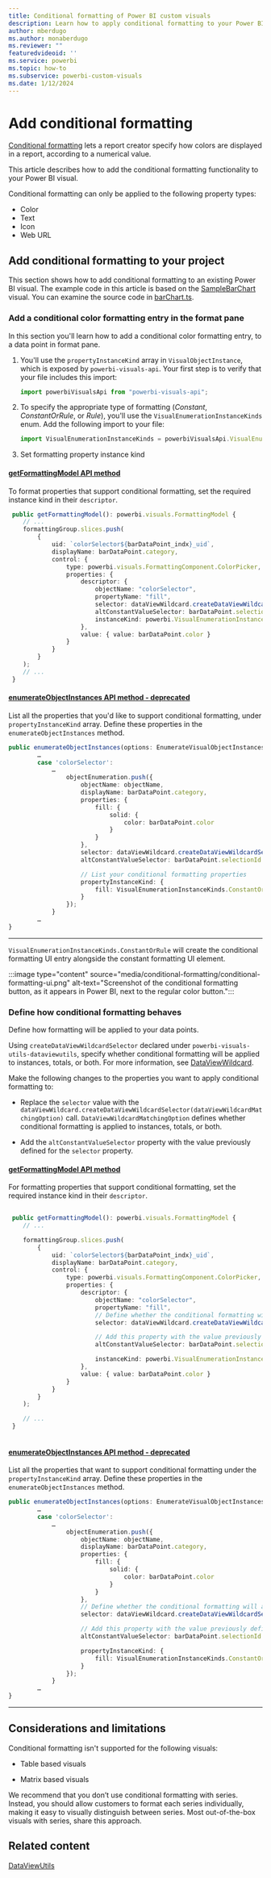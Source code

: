 ```yaml
---
title: Conditional formatting of Power BI custom visuals
description: Learn how to apply conditional formatting to your Power BI custom visual.
author: mberdugo
ms.author: monaberdugo
ms.reviewer: ""
featuredvideoid: ''
ms.service: powerbi
ms.topic: how-to
ms.subservice: powerbi-custom-visuals
ms.date: 1/12/2024
---
```


# Add conditional formatting

[Conditional formatting](../../visuals/service-tips-and-tricks-for-color-formatting.md#add-conditional-formatting-for-visuals) lets a report creator specify how colors are displayed in a report, according to a numerical value.

This article describes how to add the conditional formatting functionality to your Power BI visual.

Conditional formatting can only be applied to the following property types:

* Color
* Text
* Icon
* Web URL

## Add conditional formatting to your project

This section shows how to add conditional formatting to an existing Power BI visual. The example code in this article is based on the [SampleBarChart](https://github.com/microsoft/PowerBI-visuals-sampleBarChart) visual. You can examine the source code in [barChart.ts](https://github.com/microsoft/PowerBI-visuals-sampleBarChart/blob/master/src/barChart.ts).

### Add a conditional color formatting entry in the format pane

In this section you'll learn how to add a conditional color formatting entry, to a data point in format pane.

1. You'll use the `propertyInstanceKind` array in `VisualObjectInstance`, which is exposed by `powerbi-visuals-api`. Your first step is to verify that your file includes this import:

    ```typescript
    import powerbiVisualsApi from "powerbi-visuals-api";
    ```

2. To specify the appropriate type of formatting (*Constant*, *ConstantOrRule*, or *Rule*), you'll use  the `VisualEnumerationInstanceKinds` enum. Add the following import to your file:

    ```typescript
    import VisualEnumerationInstanceKinds = powerbiVisualsApi.VisualEnumerationInstanceKinds;
    ```

3. Set formatting property instance kind

#### [getFormattingModel API method](#tab/getFormattingModel)

To format properties that support conditional formatting, set the required instance kind in their `descriptor`.

```typescript
 public getFormattingModel(): powerbi.visuals.FormattingModel {
    // ...
    formattingGroup.slices.push(
        {
            uid: `colorSelector${barDataPoint_indx}_uid`,
            displayName: barDataPoint.category,
            control: {
                type: powerbi.visuals.FormattingComponent.ColorPicker,
                properties: {
                    descriptor: {
                        objectName: "colorSelector",
                        propertyName: "fill",                
                        selector: dataViewWildcard.createDataViewWildcardSelector(dataViewWildcard.DataViewWildcardMatchingOption.InstancesAndTotals),
                        altConstantValueSelector: barDataPoint.selectionId.getSelector(),
                        instanceKind: powerbi.VisualEnumerationInstanceKinds.ConstantOrRule // <=== Support conditional formatting
                    },
                    value: { value: barDataPoint.color }
                }
            }
        }
    );
    // ...
 }
```

#### [enumerateObjectInstances API method - deprecated](#tab/enumerateObjectInstances)

List all the properties that you'd like to support conditional formatting, under `propertyInstanceKind` array. Define these properties in the `enumerateObjectInstances` method.

```typescript
public enumerateObjectInstances(options: EnumerateVisualObjectInstancesOptions): VisualObjectInstanceEnumeration {
        …
        case 'colorSelector':
            …
                objectEnumeration.push({
                    objectName: objectName,
                    displayName: barDataPoint.category,
                    properties: {
                        fill: {
                            solid: {
                                color: barDataPoint.color
                            }
                        }
                    },
                    selector: dataViewWildcard.createDataViewWildcardSelector(dataViewWildcard.DataViewWildcardMatchingOption.InstancesAndTotals),
                    altConstantValueSelector: barDataPoint.selectionId.getSelector(),

                    // List your conditional formatting properties
                    propertyInstanceKind: {
                        fill: VisualEnumerationInstanceKinds.ConstantOrRule
                    }
                });
            }
        …
}
```

---

`VisualEnumerationInstanceKinds.ConstantOrRule` will create the conditional formatting UI entry alongside the constant formatting UI element.

:::image type="content" source="media/conditional-formatting/conditional-formatting-ui.png" alt-text="Screenshot of the conditional formatting button, as it appears in Power BI, next to the regular color button.":::

### Define how conditional formatting behaves

Define how formatting will be applied to your data points.

Using `createDataViewWildcardSelector` declared under `powerbi-visuals-utils-dataviewutils`, specify whether conditional formatting will be applied to instances, totals, or both. For more information, see [DataViewWildcard](utils-dataview.md#).

Make the following changes to the properties you want to apply conditional formatting to:

* Replace the `selector` value with the `dataViewWildcard.createDataViewWildcardSelector(dataViewWildcardMatchingOption)` call. `DataViewWildcardMatchingOption` defines whether conditional formatting is applied to instances, totals, or both.

* Add the `altConstantValueSelector` property with the value previously defined for the `selector` property.

#### [getFormattingModel API method](#tab/getFormattingModel)

For formatting properties that support conditional formatting, set the required instance kind in their `descriptor`.

```typescript
 
 public getFormattingModel(): powerbi.visuals.FormattingModel {
    // ...

    formattingGroup.slices.push(
        {
            uid: `colorSelector${barDataPoint_indx}_uid`,
            displayName: barDataPoint.category,
            control: {
                type: powerbi.visuals.FormattingComponent.ColorPicker,
                properties: {
                    descriptor: {
                        objectName: "colorSelector",
                        propertyName: "fill",                
                        // Define whether the conditional formatting will apply to instances, totals, or both
                        selector: dataViewWildcard.createDataViewWildcardSelector(dataViewWildcard.DataViewWildcardMatchingOption.InstancesAndTotals),

                        // Add this property with the value previously defined for the selector property
                        altConstantValueSelector: barDataPoint.selectionId.getSelector(),

                        instanceKind: powerbi.VisualEnumerationInstanceKinds.ConstantOrRule
                    },
                    value: { value: barDataPoint.color }
                }
            }
        }
    );

    // ...
 }
    
```

#### [enumerateObjectInstances API method - deprecated](#tab/enumerateObjectInstances)

List all the properties that want to support conditional formatting under the `propertyInstanceKind` array. Define these properties in the `enumerateObjectInstances` method.

```typescript
public enumerateObjectInstances(options: EnumerateVisualObjectInstancesOptions): VisualObjectInstanceEnumeration {
        …
        case 'colorSelector':
            …
                objectEnumeration.push({
                    objectName: objectName,
                    displayName: barDataPoint.category,
                    properties: {
                        fill: {
                            solid: {
                                color: barDataPoint.color
                            }
                        }
                    },
                    // Define whether the conditional formatting will apply to instances, totals, or both
                    selector: dataViewWildcard.createDataViewWildcardSelector(dataViewWildcard.DataViewWildcardMatchingOption.InstancesAndTotals),

                    // Add this property with the value previously defined for the selector property
                    altConstantValueSelector: barDataPoint.selectionId.getSelector(),

                    propertyInstanceKind: {
                        fill: VisualEnumerationInstanceKinds.ConstantOrRule
                    }
                });
            }
        …
}
```

---

## Considerations and limitations

Conditional formatting isn't supported for the following visuals:

* Table based visuals

* Matrix based visuals

We recommend that you don’t use conditional formatting with series. Instead, you should allow customers to format each series individually, making it easy to visually distinguish between series. Most out-of-the-box visuals with series, share this approach.

## Related content

[DataViewUtils](utils-dataview.md)
